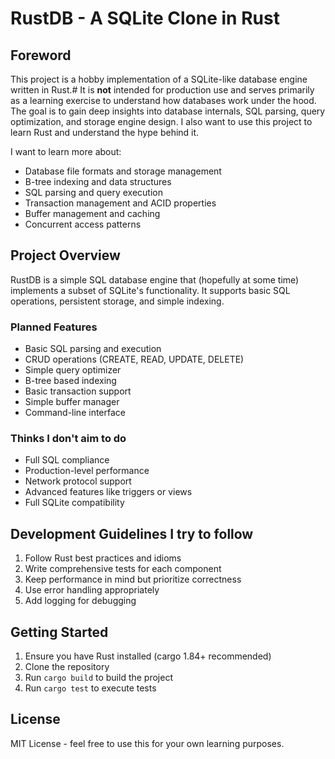 # RustDB - A SQLite Clone in Rust

## Foreword

This project is a hobby implementation of a SQLite-like database engine written in Rust.#
It is **not** intended for production use and serves primarily as a learning exercise to understand how databases work under the hood.
The goal is to gain deep insights into database internals, SQL parsing, query optimization, and storage engine design.
I also want to use this project to learn Rust and understand the hype behind it.

I want to learn more about:
- Database file formats and storage management
- B-tree indexing and data structures
- SQL parsing and query execution
- Transaction management and ACID properties
- Buffer management and caching
- Concurrent access patterns

## Project Overview

RustDB is a simple SQL database engine that (hopefully at some time) implements a subset of SQLite's functionality. It supports basic SQL operations, persistent storage, and simple indexing.

### Planned Features
- Basic SQL parsing and execution
- CRUD operations (CREATE, READ, UPDATE, DELETE)
- Simple query optimizer
- B-tree based indexing
- Basic transaction support
- Simple buffer manager
- Command-line interface

### Thinks I don't aim to do
- Full SQL compliance
- Production-level performance
- Network protocol support
- Advanced features like triggers or views
- Full SQLite compatibility

## Development Guidelines I try to follow

1. Follow Rust best practices and idioms
2. Write comprehensive tests for each component
3. Keep performance in mind but prioritize correctness
4. Use error handling appropriately
5. Add logging for debugging

## Getting Started

1. Ensure you have Rust installed (cargo 1.84+ recommended)
2. Clone the repository
3. Run `cargo build` to build the project
4. Run `cargo test` to execute tests

## License

MIT License - feel free to use this for your own learning purposes.